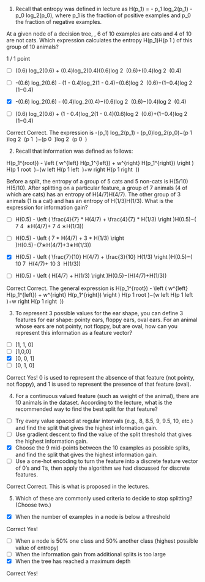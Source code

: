 1. Recall that entropy was defined in lecture as H(p_1) = - p_1 log_2(p_1) - p_0 log_2(p_0), where p_1 is the fraction of positive examples and p_0 the fraction of negative examples. 

At a given node of a decision tree, , 6 of 10 examples are cats and 4 of 10 are not cats. Which expression calculates the entropy H(p_1)H(p 
1
​
 ) of this group of 10 animals?

1 / 1 point

- [ ] (0.6) log_2(0.6) + (0.4)log_2(0.4)(0.6)log 
2
​
 (0.6)+(0.4)log 
2
​
 (0.4)


- [ ] -(0.6) log_2(0.6) - (1 - 0.4)log_2(1 - 0.4)−(0.6)log 
2
​
 (0.6)−(1−0.4)log 
2
​
 (1−0.4)


- [x] -(0.6) log_2(0.6) - (0.4)log_2(0.4)−(0.6)log 
2
​
 (0.6)−(0.4)log 
2
​
 (0.4)


- [ ] (0.6) log_2(0.6) + (1 - 0.4)log_2(1 - 0.4)(0.6)log 
2
​
 (0.6)+(1−0.4)log 
2
​
 (1−0.4)

Correct
Correct. The expression is -(p_1) log_2(p_1) - (p_0)log_2(p_0)−(p 
1
​
 )log 
2
​
 (p 
1
​
 )−(p 
0
​
 )log 
2
​
 (p 
0
​
 )

2. Recall that information was defined as follows: 

H(p_1^{root}) - \left ( w^{left} H(p_1^{left}) + w^{right} H(p_1^{right}) \right ) H(p 
1
root
​
 )−(w 
left
 H(p 
1
left
​
 )+w 
right
 H(p 
1
right
​
 ))

Before a split, the entropy of a group of 5 cats and 5 non-cats is H(5/10) H(5/10). After splitting on a particular feature, a group of 7 animals (4 of which are cats) has an entropy of H(4/7)H(4/7). The other group of 3 animals (1 is a cat) and has an entropy of H(1/3)H(1/3). What is the expression for information gain?

- [ ] H(0.5) - \left ( \frac{4}{7} * H(4/7) + \frac{4}{7} * H(1/3) \right )H(0.5)−( 
7
4
​
 ∗H(4/7)+ 
7
4
​
 ∗H(1/3))


- [ ] H(0.5) - \left ( 7 * H(4/7) + 3 * H(1/3) \right )H(0.5)−(7∗H(4/7)+3∗H(1/3))


- [x] H(0.5) - \left ( \frac{7}{10} H(4/7) + \frac{3}{10} H(1/3) \right )H(0.5)−( 
10
7
​
 H(4/7)+ 
10
3
​
 H(1/3))


- [ ]  H(0.5) - \left ( H(4/7) + H(1/3) \right )H(0.5)−(H(4/7)+H(1/3))

Correct
Correct. The general expression is H(p_1^{root}) - \left ( w^{left} H(p_1^{left}) + w^{right} H(p_1^{right}) \right ) H(p 
1
root
​
 )−(w 
left
 H(p 
1
left
​
 )+w 
right
 H(p 
1
right
​
 ))

3. To represent 3 possible values for the ear shape, you can define 3 features for ear shape: pointy ears, floppy ears, oval ears. For an animal whose ears are not pointy, not floppy, but are oval, how can you represent this information as a feature vector?

- [ ] [1, 1, 0]
- [ ] [1,0,0] 
- [x] [0, 0, 1]
- [ ] [0, 1, 0]

Correct
Yes! 0 is used to represent the absence of that feature (not pointy, not floppy), and 1 is used to represent the presence of that feature (oval).

4. For a continuous valued feature (such as weight of the animal), there are 10 animals in the dataset. According to the lecture, what is the recommended way to find the best split for that feature?

- [ ] Try every value spaced at regular intervals (e.g., 8, 8.5, 9, 9.5, 10, etc.) and find the split that gives the highest information gain.
- [ ] Use gradient descent to find the value of the split threshold that gives the highest information gain.
- [x] Choose the 9 mid-points between the 10 examples as possible splits, and find the split that gives the highest information gain.
- [ ] Use a one-hot encoding to turn the feature into a discrete feature vector of 0’s and 1’s, then apply the algorithm we had discussed for discrete features. 

Correct
Correct. This is what is proposed in the lectures.

5. Which of these are commonly used criteria to decide to stop splitting? (Choose two.)

- [x] When the number of examples in a node is below a threshold

Correct
Yes!
- [ ] When a node is 50% one class and 50% another class (highest possible value of entropy) 
- [ ] When the information gain from additional splits is too large
- [x] When the tree has reached a maximum depth

Correct
Yes!

